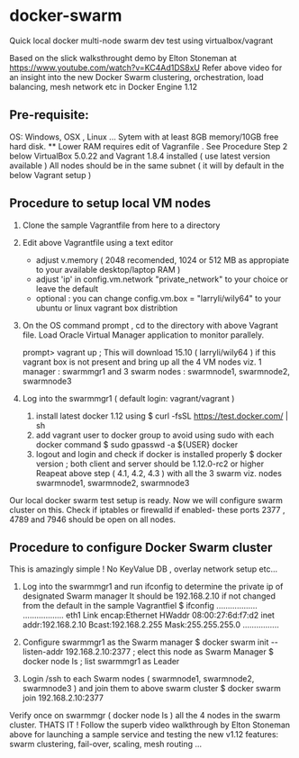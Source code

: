 # docker-swarm
Quick local docker multi-node swarm dev test using virtualbox/vagrant

Based on the slick walksthrought demo by Elton Stoneman at https://www.youtube.com/watch?v=KC4Ad1DS8xU
Refer above video for an insight into the new Docker Swarm clustering, orchestration, load balancing, mesh network etc in Docker Engine 1.12

Pre-requisite: 
---------------
OS: Windows, OSX , Linux ...
Sytem with at least 8GB memory/10GB free hard disk. 
  ** Lower RAM requires edit of Vagranfile . See Procedure Step 2 below
VirtualBox 5.0.22 and Vagrant 1.8.4 installed ( use latest version available )
All nodes should be in the same subnet ( it will by default in the below Vagrant setup )

Procedure to setup local VM nodes
---------------------------------
1. Clone the sample Vagrantfile from here to a directory
2. Edit above Vagrantfile using a text editor 
      - adjust v.memory ( 2048 recomended, 1024 or 512 MB as appropiate to your available desktop/laptop RAM ) 
      - adjust 'ip' in config.vm.network "private_network" to your choice or leave the default
      - optional : you can change config.vm.box = "larryli/wily64" to your ubuntu or linux vagrant box distribtion
                   
3. On the OS command prompt , cd to the directory with above Vagrant file. 
   Load Oracle Virtual Manager application to monitor parallely.

    prompt>  vagrant up   ; This will download 15.10 ( larryli/wily64 ) if this vagrant box is not present and bring up
                            all the 4 VM nodes viz. 1 manager : swarmmgr1 and 3 swarm nodes : swarmnode1, swarmnode2, swarmnode3
4. Log into the swarmmgr1  ( default login: vagrant/vagrant )
    1. install latest docker 1.12 using 
       $ curl -fsSL https://test.docker.com/ | sh
    2. add vagrant user to docker group to avoid using sudo with each docker command
       $  sudo gpasswd -a ${USER} docker
    3. logout and login and check if docker is installed properly 
       $ docker version                ; both client and server should be 1.12.0-rc2 or higher
   Reapeat above step ( 4.1, 4.2, 4.3 )  with all the 3 swarm viz. nodes swarmnode1, swarmnode2, swarmnode3

Our local docker swarm test setup is ready. Now we will configure swarm cluster on this.
Check if iptables or firewalld if enabled- these ports 2377 , 4789 and 7946 should be open on all nodes.

Procedure to configure Docker Swarm cluster
-------------------------------------------
This is amazingly simple ! No KeyValue DB , overlay network setup etc...

1. Log into the swarmmgr1 and run ifconfig to determine the private ip of designated Swarm manager
  It should be 192.168.2.10 if not changed from the default in the sample Vagrantfiel
   $ ifconfig
        ..................
        .................. 
        eth1      Link encap:Ethernet  HWaddr 08:00:27:6d:f7:d2
          inet addr:192.168.2.10  Bcast:192.168.2.255  Mask:255.255.255.0
        ................
2. Configure swarmmgr1 as the Swarm manager 
         $ docker swarm init --listen-addr 192.168.2.10:2377          ; elect this node as Swarm Manager
         $ docker node ls                                             ; list swarmmgr1 as Leader 

3. Login /ssh to each Swarm nodes ( swarmnode1, swarmnode2, swarmnode3 ) and join them to above swarm cluster
         $ docker swarm join 192.168.2.10:2377 


Verify once on swarmmgr ( docker node ls ) all the 4 nodes in the swarm cluster. 
THATS IT !  Follow the superb video walkthrough by Elton Stoneman above for launching a sample service and testing the new v1.12 features:  swarm clustering, fail-over, scaling, mesh routing ...





  

                
                                
    
    
                                           


